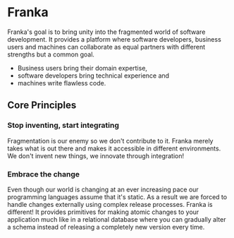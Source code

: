 # Franka

Franka's goal is to bring unity into the fragmented world of software development. It provides a platform where software 
developers, business users and machines can collaborate as equal partners with different strengths but a common goal.

* Business users bring their domain expertise,
* software developers bring technical experience and
* machines write flawless code.

## Core Principles

### Stop inventing, start integrating

Fragmentation is our enemy so we don't contribute to it. Franka merely takes what is out there and makes it accessible 
in different environments. We don't invent new things, we innovate through integration!

### Embrace the change

Even though our world is changing at an ever increasing pace our programming languages assume that it's static. As a 
result we are forced to handle changes externally using complex release processes. Franka is different! It provides 
primitives for making atomic changes to your application much like in a relational database where you can gradually 
alter a schema instead of releasing a completely new version every time.



